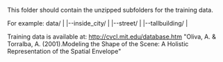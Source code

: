 
This folder should contain the unzipped subfolders for the training data.

For example: data/
             |
             |--inside_city/
             |
             |--street/
             |
             |--tallbuilding/
             |

Training data is available at: http://cvcl.mit.edu/database.htm
"Oliva, A. & Torralba, A. (2001).Modeling the Shape of the Scene: A Holistic Representation of the Spatial Envelope"
